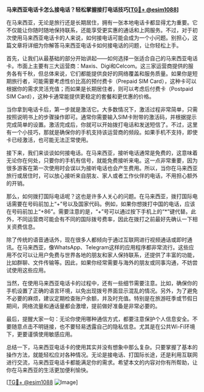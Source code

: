 **马来西亚电话卡怎么接电话？轻松掌握接打电话技巧[[TG💪+ @esim1088](https://t.me/s/esim1088)]**

在马来西亚，无论是旅行还是长期居住，拥有一张本地电话卡都显得尤为重要。它不仅能让你随时随地保持联系，还能享受更实惠的通话和上网服务。不过，对于初次使用马来西亚电话卡的人来说，如何接电话可能会成为一个小问题。别担心，这篇文章将详细为你解答马来西亚电话卡如何接电话的问题，让你轻松上手。

首先，让我们从最基础的部分开始讲起——如何选择一张适合自己的马来西亚电话卡。市面上主要有三大运营商：Maxis、Digi和Celcom。这三家运营商提供的服务各有千秋，但总体来说，它们都能提供良好的网络覆盖和服务质量。如果你是短期旅行者，可能需要考虑性价比高的预付费卡（Prepaid SIM Card），这种卡可以根据你的需求灵活充值；而如果是长期居住者，则可以考虑后付费卡（Postpaid SIM Card），这种卡通常能提供更稳定的套餐和更优惠的价格。

当你拿到电话卡后，第一步就是激活它。大多数情况下，激活过程非常简单，只需按照说明书上的步骤操作即可。通常你需要输入SIM卡附带的激活码，并根据提示完成简单的设置。激活完成后，你就可以开始拨打电话和发送短信了。不过，这里有一个小技巧，那就是确保你的手机支持该运营商的频段。如果手机不支持，即使卡已经激活，也可能无法正常使用。

接下来，我们来谈谈如何接电话。在马来西亚，接听电话通常是免费的，这意味着无论你在何处，只要你的手机有信号，就能免费接听来电。这一点非常重要，因为很多游客在第一次使用时会误以为接听电话也会产生费用。所以，当你在马来西亚旅行或居住时，可以放心接听来自朋友、家人或者工作伙伴的电话，不用担心额外的开销。

那么，如何拨打国际电话呢？这也是许多人关心的问题。在马来西亚，拨打国际电话需要在号码前加上“+”号以及国家代码。例如，如果你想拨打中国的电话，应该在号码前加上“+86”。需要注意的是，“+”号可以通过按下手机上的“*”键代替。此外，不同运营商可能会有不同的国际拨号费率，因此在拨打之前最好先确认一下相关资费信息。

除了传统的语音通话外，现在很多人都倾向于通过互联网进行视频通话或即时通讯。在马来西亚，像WhatsApp、Telegram这样的应用程序都非常流行。这些应用不仅可以让用户免费与世界各地的朋友和家人保持联系，还提供了丰富的功能，比如群聊、文件传输等。因此，如果你经常需要与海外的朋友或同事沟通，不妨尝试使用这些应用。

当然，在使用马来西亚电话卡的过程中，还有一些细节需要注意。比如，确保你的手机设置了正确的语言环境，以免出现拨号界面显示混乱的情况。另外，为了避免不必要的麻烦，建议定期检查账户余额，并及时充值。特别是在旅游旺季或节假日期间，网络流量和通话量都会激增，提前做好准备是非常必要的。

最后，提醒大家一句：无论你使用哪种通信方式，都要注意保护个人信息安全。不要随意点击不明链接，也不要轻易透露自己的隐私信息。尤其是在公共Wi-Fi环境下，更要谨慎使用敏感应用。

总结一下，马来西亚电话卡的使用其实并没有想象中那么复杂。只要掌握了基本的操作方法，就能轻松应对各种情况。无论是接电话、打国际长途，还是利用互联网进行交流，马来西亚电话卡都能满足你的需求。希望本文的内容对你有所帮助，让你在马来西亚的生活更加便利愉快。

[[TG💪+ @esim1088](https://t.me/s/esim1088) ![Image](https://i.postimg.cc/4NQfJmqS/Snipaste-2025-05-13-00-14-12.png)]